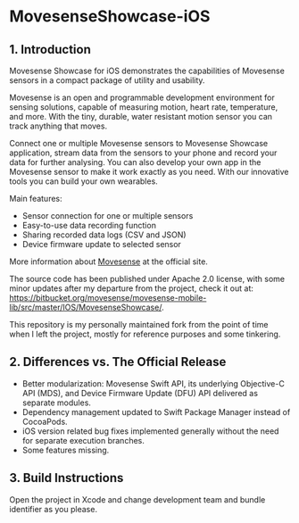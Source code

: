 # MovesenseShowcase-iOS

## 1. Introduction

Movesense Showcase for iOS demonstrates the capabilities of Movesense sensors in a compact package of utility and usability.

Movesense is an open and programmable development environment for sensing solutions, capable of measuring motion, heart rate, temperature, and more. With the tiny, durable, water resistant motion sensor you can track anything that moves.

Connect one or multiple Movesense sensors to Movesense Showcase application, stream data from the sensors to your phone and record your data for further analysing. You can also develop your own app in the Movesense sensor to make it work exactly as you need. With our innovative tools you can build your own wearables.

Main features:
* Sensor connection for one or multiple sensors
* Easy-to-use data recording function
* Sharing recorded data logs (CSV and JSON)
* Device firmware update to selected sensor

More information about [Movesense](https://www.movesense.com) at the official site.

The source code has been published under Apache 2.0 license, with some minor updates after my departure from the project, check it out at: https://bitbucket.org/movesense/movesense-mobile-lib/src/master/IOS/MovesenseShowcase/.

This repository is my personally maintained fork from the point of time when I left the project, mostly for reference purposes and some tinkering.

## 2. Differences vs. The Official Release

* Better modularization: Movesense Swift API, its underlying Objective-C API (MDS), and Device Firmware Update (DFU) API delivered as separate modules.
* Dependency management updated to Swift Package Manager instead of CocoaPods.
* iOS version related bug fixes implemented generally without the need for separate execution branches. 
* Some features missing.

## 3. Build Instructions

Open the project in Xcode and change development team and bundle identifier as you please.
